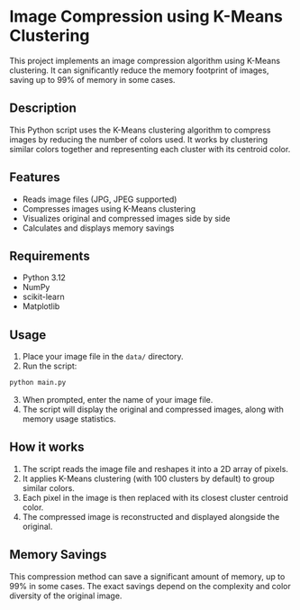 # Image Compression using K-Means Clustering

This project implements an image compression algorithm using K-Means clustering. It can significantly reduce the memory footprint of images, saving up to 99% of memory in some cases.

## Description

This Python script uses the K-Means clustering algorithm to compress images by reducing the number of colors used. It works by clustering similar colors together and representing each cluster with its centroid color.

## Features

- Reads image files (JPG, JPEG supported)
- Compresses images using K-Means clustering
- Visualizes original and compressed images side by side
- Calculates and displays memory savings

## Requirements

- Python 3.12
- NumPy
- scikit-learn
- Matplotlib

## Usage

1. Place your image file in the `data/` directory.
2. Run the script:
```bash
python main.py
```
3. When prompted, enter the name of your image file.
4. The script will display the original and compressed images, along with memory usage statistics.

## How it works

1. The script reads the image file and reshapes it into a 2D array of pixels.
2. It applies K-Means clustering (with 100 clusters by default) to group similar colors.
3. Each pixel in the image is then replaced with its closest cluster centroid color.
4. The compressed image is reconstructed and displayed alongside the original.

## Memory Savings

This compression method can save a significant amount of memory, up to 99% in some cases. The exact savings depend on the complexity and color diversity of the original image.


